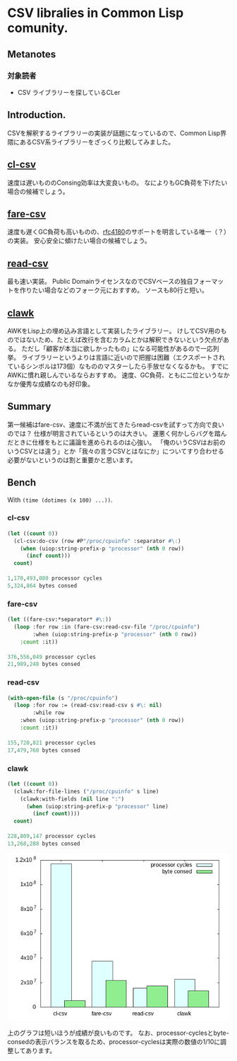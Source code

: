 # CSV libralies in Common Lisp comunity.
## Metanotes
### 対象読者
* CSV ライブラリーを探しているCLer

## Introduction.
CSVを解釈するライブラリーの実装が話題になっているので、Common Lisp界隈にあるCSV系ライブラリーをざっくり比較してみました。

## [cl-csv](https://github.com/AccelerationNet/cl-csv)
速度は遅いもののConsing効率は大変良いもの。
なによりもGC負荷を下げたい場合の候補でしょう。

## [fare-csv](https://github.com/fare/fare-csv)
速度も遅くGC負荷も高いものの、[rfc4180](https://datatracker.ietf.org/doc/html/rfc4180)のサポートを明言している唯一（？）の実装。
安心安全に傾けたい場合の候補でしょう。

## [read-csv](https://github.com/WarrenWilkinson/read-csv)
最も速い実装。
Public DomainライセンスなのでCSVベースの独自フォーマットを作りたい場合などのフォーク元におすすめ。
ソースも80行と短い。

## [clawk](https://github.com/sharplispers/clawk)
AWKをLisp上の埋め込み言語として実装したライブラリー。
けしてCSV用のものではないため、たとえば改行を含むカラムとかは解釈できないという欠点がある。
ただし「顧客が本当に欲しかったもの」になる可能性があるので一応列挙。
ライブラリーというよりは言語に近いので把握は困難（エクスポートされているシンボルは173個）なもののマスターしたら手放せなくなるかも。
すでにAWKに慣れ親しんでいるならおすすめ。
速度、GC負荷、ともに二位というなかなか優秀な成績なのも好印象。

## Summary
第一候補はfare-csv、速度に不満が出てきたらread-csvを試すって方向で良いのでは？
仕様が明言されているというのは大きい。
運悪く何かしらバグを踏んだときに仕様をもとに議論を進められるのは心強い。
「俺のいうCSVはお前のいうCSVとは違う」とか「我々の言うCSVとはなにか」についてすり合わせる必要がないというのは割と重要かと思います。

## Bench
With `(time (dotimes (x 100) ...))`.
### cl-csv

```lisp
(let ((count 0))
  (cl-csv:do-csv (row #P"/proc/cpuinfo" :separator #\:)
    (when (uiop:string-prefix-p "processor" (nth 0 row))
      (incf count)))
  count)

1,170,493,080 processor cycles
5,324,864 bytes consed
```

### fare-csv

```lisp
(let ((fare-csv:*separator* #\:))
  (loop :for row :in (fare-csv:read-csv-file "/proc/cpuinfo")
        :when (uiop:string-prefix-p "processor" (nth 0 row))
	:count :it))

376,556,049 processor cycles
21,989,248 bytes consed
```

### read-csv

```lisp
(with-open-file (s "/proc/cpuinfo")
  (loop :for row := (read-csv:read-csv s #\: nil)
        :while row
	:when (uiop:string-prefix-p "processor" (nth 0 row))
	:count :it))

155,720,821 processor cycles
17,479,760 bytes consed
```

### clawk

```lisp
(let ((count 0))
  (clawk:for-file-lines ("/proc/cpuinfo" s line)
    (clawk:with-fields (nil line ":")
      (when (uiop:string-prefix-p "processor" line)
        (incf count))))
  count)

228,809,147 processor cycles
13,268,288 bytes consed
```

![benchmark graph](../img/csv-bench.png)

上のグラフは短いほうが成績が良いものです。
なお、processor-cyclesとbyte-consedの表示バランスを取るため、processor-cyclesは実際の数値の1/10に調整してあります。
